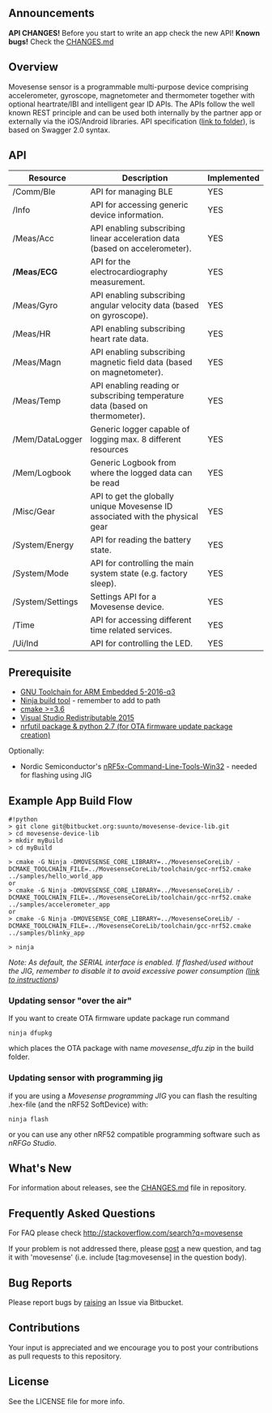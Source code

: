 ## Announcements ##
**API CHANGES!** Before you start to write an app check the new API!
**Known bugs!** Check the [CHANGES.md](CHANGES.md)

## Overview ##

Movesense sensor is a programmable multi-purpose device comprising accelerometer, gyroscope, magnetometer and thermometer together with optional heartrate/IBI and intelligent gear ID APIs. The APIs follow the well known REST principle and can be used both internally by the partner app or externally via the iOS/Android libraries. API specification ([link to folder](https://bitbucket.org/suunto/movesense-device-lib/src/master/MovesenseCoreLib/resources/core/)), is based on Swagger 2.0 syntax.

## API ##
Resource | Description|Implemented
---------|------------|--------------
/Comm/Ble|API for managing BLE | YES
/Info|API for accessing generic device information.| YES
/Meas/Acc|API enabling subscribing linear acceleration data (based on accelerometer).| YES
**/Meas/ECG**|API for the electrocardiography measurement.| YES
/Meas/Gyro|API enabling subscribing angular velocity data (based on gyroscope).| YES
/Meas/HR|API enabling subscribing heart rate data.| YES
/Meas/Magn|API enabling subscribing magnetic field data (based on magnetometer).| YES
/Meas/Temp|API enabling reading or subscribing temperature data (based on thermometer).| YES
/Mem/DataLogger|Generic logger capable of logging max. 8 different resources| YES
/Mem/Logbook|Generic Logbook from where the logged data can be read| YES
/Misc/Gear| API to get the globally unique Movesense ID associated with the physical gear | YES
/System/Energy|API for reading the battery state.| YES
/System/Mode|API for controlling the main system state (e.g. factory sleep).| YES
/System/Settings| Settings API for a Movesense device. | YES
/Time|API for accessing different time related services.| YES
/Ui/Ind|API for controlling the LED.| YES


## Prerequisite ##

 * [GNU Toolchain for ARM Embedded 5-2016-q3](https://developer.arm.com/open-source/gnu-toolchain/gnu-rm/downloads)
 * [Ninja build tool](https://ninja-build.org/) - remember to add to path
 * [cmake >=3.6](https://cmake.org/download/)
 * [Visual Studio Redistributable 2015](https://www.microsoft.com/en-us/download/details.aspx?id=48145)
 * [nrfutil package & python 2.7 (for OTA firmware update package creation)](https://github.com/NordicSemiconductor/pc-nrfutil)
 
Optionally: 

 * Nordic Semiconductor's [nRF5x-Command-Line-Tools-Win32](https://www.nordicsemi.com/eng/Products/Bluetooth-low-energy/nRF52-DK) - needed for flashing using JIG

## Example App Build Flow ##

```
#!python
> git clone git@bitbucket.org:suunto/movesense-device-lib.git
> cd movesense-device-lib
> mkdir myBuild
> cd myBuild

> cmake -G Ninja -DMOVESENSE_CORE_LIBRARY=../MovesenseCoreLib/ -DCMAKE_TOOLCHAIN_FILE=../MovesenseCoreLib/toolchain/gcc-nrf52.cmake ../samples/hello_world_app
or
> cmake -G Ninja -DMOVESENSE_CORE_LIBRARY=../MovesenseCoreLib/ -DCMAKE_TOOLCHAIN_FILE=../MovesenseCoreLib/toolchain/gcc-nrf52.cmake ../samples/accelerometer_app
or
> cmake -G Ninja -DMOVESENSE_CORE_LIBRARY=../MovesenseCoreLib/ -DCMAKE_TOOLCHAIN_FILE=../MovesenseCoreLib/toolchain/gcc-nrf52.cmake ../samples/blinky_app

> ninja
```
*Note: As default, the SERIAL interface is enabled. If flashed/used without the JIG, remember to disable it to avoid excessive power consumption ([link to instructions](https://bitbucket.org/suunto/movesense-device-lib/src/master/MovesenseCoreLib/documentation/PowerOptimization.md?at=master&fileviewer=file-view-default))*

### Updating sensor "over the air" ###

If you want to create OTA firmware update package run command
```
ninja dfupkg
```

which places the OTA package with name *movesense_dfu.zip* in the build folder.

### Updating sensor with programming jig ###

if you are using a *Movesense programming JIG* you can flash the resulting .hex-file (and the nRF52 SoftDevice) with:
```
ninja flash
```
or you can use any other nRF52 compatible programming software such as *nRFGo Studio*.



## What's New ##
For information about releases, see the [CHANGES.md](CHANGES.md) file in repository.

## Frequently Asked Questions ##

For FAQ please check http://stackoverflow.com/search?q=movesense

If your problem is not addressed there, please [post](http://stackoverflow.com/questions/ask) a new question, and tag it with 'movesense' (i.e. include [tag:movesense] in the question body).

## Bug Reports ##

Please report bugs by [raising](https://bitbucket.org/suunto/movesense-device-lib/issues/new) an Issue via Bitbucket.

## Contributions ##
Your input is appreciated and we encourage you to post your contributions as pull requests to this repository.

## License ##

See the LICENSE file for more info.